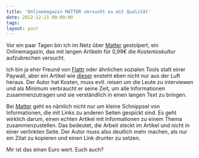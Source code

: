 ```yaml
---
title: 'Onlinemagazin MATTER versucht es mit Qualität'
date: 2012-12-21 00:00:00 
tags: 
layout: post
---
```

Vor ein paar Tagen bin ich im Netz über [Matter][0] gestolpert, ein
Onlinemagazin, das mit langen Artikeln für 0,99&euro; die
*Kostenloskultur* aufzubrechen versucht.

Ich bin ja eher Freund von [Flattr][1] oder ähnlichen sozialen Tools
statt einer Paywall, aber ein Artikel wie [dieser][2] ensteht eben nicht
nur aus der Luft heraus. Der Autor hat Kosten, muss evtl. reisen um die
Leute zu interviewen und als Minimum verbraucht er seine Zeit, um alle
Informationen zusammenzutragen und sie verständlich in einen langen Text
zu bringen.

Bei [Matter][0] geht es nämlich nicht nur um kleine Schnippsel von
Informationen, die mit Links zu anderen Seiten gespickt sind. Es geht
wirklich darum, einen echten Artikel mit Informationen zu einem Thema
zusammenzustellen. Das bedeutet, die Arbeit steckt im Artikel und nicht
in einer verlinkten Seite. Der Autor muss also deutlich mehr machen,
als nur ein Zitat zu kopieren und einen Link drunter zu setzen.

Mir ist das einen Euro wert. Euch auch?

[0]: https://www.readmatter.com/
[1]: https://flattr.com/
[2]: https://www.readmatter.com/a/electric-shock/
